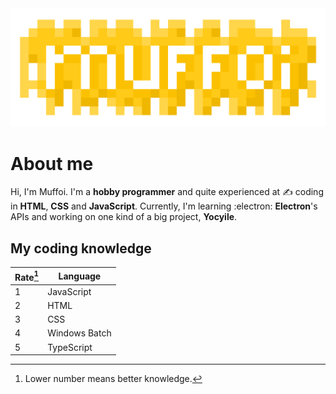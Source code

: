 <picture>
 <source media="(prefers-color-scheme: dark)" srcset="images/logo.png">
 <source media="(prefers-color-scheme: light)" srcset="images/logoLight.png">
 <img alt="My logo" src="images/logo.png">
</picture>


# About me
Hi, I'm Muffoi. I'm a **hobby programmer** and quite experienced at ✍️ coding in **HTML**, **CSS** and **JavaScript**.
Currently, I'm learning :electron: **Electron**'s APIs and working on one kind of a big project, **Yocyile**.

## My coding knowledge
| Rate[^1] | Language |
| --- | --- |
| 1 | JavaScript |
| 2 | HTML |
| 3 | CSS |
| 4 | Windows Batch |
| 5 | TypeScript |


[^1]: Lower number means better knowledge.
